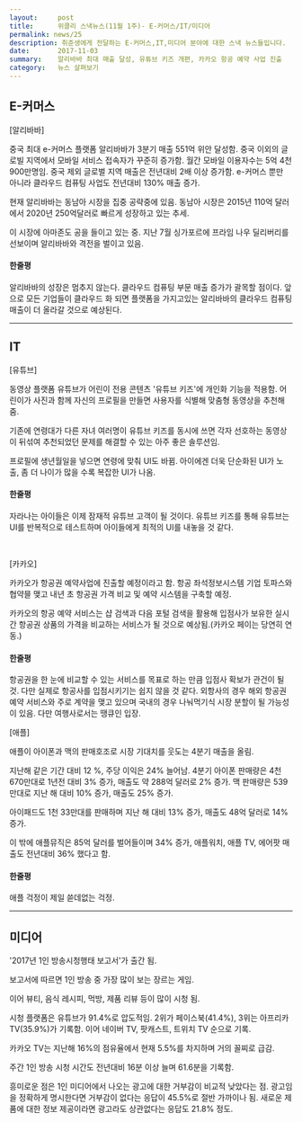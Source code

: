 ```yaml
---
layout:     post
title:      위클리 스낵뉴스(11월 1주)- E-커머스/IT/미디어
permalink: news/25
description: 취준생에게 전달하는 E-커머스,IT,미디어 분야에 대한 스낵 뉴스들입니다.
date:       2017-11-03
summary:    알리바바 최대 매출 달성, 유튜브 키즈 개편, 카카오 항공 예약 사업 진출
category: 	뉴스 살펴보기
---
```


## E-커머스

[알리바바]

중국 최대 e-커머스 플랫폼 알리바바가 3분기 매출 551억 위안 달성함. 중국 이외의 글로빌 지역에서 모바일 서비스 접속자가 꾸준히 증가함. 월간 모바일 이용자수는 5억 4천900만명임. 중국 제외 글로벌 지역 매출은 전년대비 2배 이상 증가함. e-커머스 뿐만 아니라 클라우드 컴퓨팅 사업도 전년대비 130% 매출 증가.



현재 알리바바는 동남아 시장을 집중 공략중에 있음. 동남아 시장은 2015년 110억 달러에서 2020년 250억달러로 빠르게 성장하고 있는 추세.

이 시장에 아마존도 공을 들이고 있는 중. 지난 7월 싱가포르에 프라임 나우 딜리버리를 선보이며 알리바바와 격전을 벌이고 있음. 

#### 한줄평

알리바바의 성장은 멈추지 않는다. 클라우드 컴퓨팅 부문 매출 증가가 괄목할 점이다. 앞으로 모든 기업들이 클라우드 화 되면 플랫폼을 가지고있는 알리바바의 클라우드 컴퓨팅 매출이 더 올라갈 것으로 예상된다.
- - -

## IT

[유튜브] 

동영상 플랫폼 유튜브가 어린이 전용 콘텐츠 '유튜브 키즈'에 개인화 기능을 적용함. 어린이가 사진과 함께 자신의 프로필을 만들면 사용자를 식별해 맞춤형 동영상을 추천해 줌.

기존에 연령대가 다른 자녀 여러명이 유튜브 키즈를 동시에 쓰면 각자 선호하는 동영상이 뒤섞여 추천되었던 문제를 해결할 수 있는 아주 좋은 솔루션임.

프로필에 생년월일을 넣으면 연령에 맞춰 UI도 바뀜. 아이에겐 더욱 단순화된 UI가 노출, 좀 더 나이가 많을 수록 복잡한 UI가 나옴. 

#### 한줄평

자라나는 아이들은 이제 잠재적 유튜브 고객이 될 것이다. 유튜브 키즈를 통해 유튜브는 UI를 반복적으로 테스트하며 아이들에게 최적의 UI를 내놓을 것 같다.

<br>

[카카오]


카카오가 항공권 예약사업에 진출할 예정이라고 함. 항공 좌석정보시스템 기업 토파스와 협약믈 맺고 내년 초 항공권 가격 비교 및 예약 시스템을 구축할 예정.

카카오의 항공 예약 서비스는 샵 검색과 다음 포털 검색을 활용해 입점사가 보유한 실시간 항공권 상품의 가격을 비교하는 서비스가 될 것으로 예상됨.(카카오 페이는 당연히 연동.)

#### 한줄평

항공권을 한 눈에 비교할 수 있는 서비스를 목표로 하는 만큼 입점사 확보가 관건이 될 것. 다만 실제로 항공사를 입점시키기는 쉽지 않을 것 같다. 외항사의 경우 해외 항공권 예약 서비스와 주로 계약을 맺고 있으며 국내의 경우 나눠먹기식 시장 분할이 될 가능성이 있음. 다만 여행사로서는 땡큐인 입장.


[애플]

애플이 아이폰과 맥의 판매호조로 시장 기대치를 웃도는 4분기 매출을 올림. 

지난해 같은 기간 대비 12 %, 주당 이익은 24% 늘어남.
4분기 아이폰 판매량은 4천 670만대로 1년전 대비 3% 증가, 매출도 약 288억 달러로 2% 증가. 맥 판매량은 539만대로 지난 해 대비 10% 증가, 매출도 25% 증가.

아이패드도 1천 33만대를 판매하며 지난 해 대비 13% 증가, 매출도 48억 달러로 14% 증가.

이 밖에 애플뮤직은 85억 달러를 벌어들이며 34% 증가, 애플워치, 애플 TV, 에어팟 매출도 전년대비 36% 했다고 함.

#### 한줄평

애플 걱정이 제일 쓷데없는 걱정. 
- - -

## 미디어

'2017년 1인 방송시청행태 보고서'가 출간 됨.

보고서에 따르면 1인 방송 중 가장 많이 보는 장르는 게임.

이어 뷰티, 음식 레시피, 먹방, 제품 리뷰 등이 많이 시청 됨.

시청 플랫폼은 유튜브가 91.4%로 압도적임. 2위가 페이스북(41.4%), 3위는 아프리카 TV(35.9%)가 기록함.
이어 네이버 TV, 팟캐스트, 트위치 TV 순으로 기록.

카카오 TV는 지난해 16%의 점유율에서 현재 5.5%를 차지하며 거의 꼴찌로 급감.

주간 1인 방송 시청 시간도 전년대비 16분 이상 늘며 61.6분을 기록함.

흥미로운 점은 1인 미디어에서 나오는 광고에 대한 거부감이 비교적 낮았다는 점.
광고임을 정확하게 명시한다면 거부감이 없다는 응답이 45.5%로 절반 가까이나 됨. 새로운 제품에 대한 정보 제공이라면 광고라도 상관없다는 응답도 21.8% 정도.


